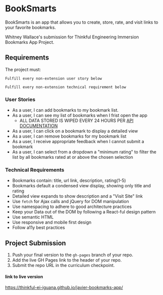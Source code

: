 # BookSmarts

BookSmarts is an app that allows you to create, store, rate, and visit links to your favorite bookmarks.

Whitney Wallace's submission for Thinkful Engineering Immersion Bookmarks App Project.

## Requirements

The project must:

```Fulfill every non-extension user story below```

```Fulfill every non-extension technical requirement below```


### User Stories

* As a user, I can add bookmarks to my bookmark list.
* As a user, I can see my list of bookmarks when I frist open the app
  * ALL DATA STORED IS WIPED EVERY 24 HOURS PER [API DOCUMENTATION](https://thinkful-list-api.herokuapp.com/endpoints/bookmarks)
* As a user, I can click on a bookmark to display a detailed view
* As a user, I can remove bookmarks for my bookmark list
* As a user, I receive appropriate feedback when I cannot submit a bookmark
* As a user, I can select from a dropdown a "minimum rating" to filter the list by all bookmarks rated at or above the chosen selection


### Technical Requirements

* Bookmarks contain: title, url link, description, rating(1-5)
* Bookmarks default a condensed view display, showing only title and rating
* Detailed view expands to show description and a "Visit Site" link
* Use `fetch` for Ajax calls and jQuery for DOM manipulation
* Use namespacing to adhere to good architecture practices
* Keep your Data out of the DOM by following a React-ful design pattern
* Use semantic HTML
* Use responsive and mobile first design
* Follow a11y best practices

## Project Submission
1. Push your final version to the `gh-pages` branch of your repo.
2. Add the live GH Pages link to the header of your repo.
3. Submit the repo URL in the curriculum checkpoint.

#### link to live version
https://thinkful-ei-iguana.github.io/javier-bookmarks-app/

